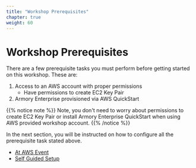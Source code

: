 ```yaml
---
title: "Workshop Prerequisites"
chapter: true
weight: 60
---
```


# Workshop Prerequisites

There are a few prerequisite tasks you must perform before getting started on this workshop. These are:

1. Access to an AWS account with proper permissions
   * Have permissions to create EC2 Key Pair 
2. Armory Enterprise provisioned via AWS QuickStart

{{% notice note %}}
Note, you don't need to worry about permissions to create EC2 Key Pair or install Armory Enterprise QuickStart when using AWS provided workshop account.
{{% /notice %}}

In the next section, you will be instructed on how to configure all the prerequisite task stated above.

* [At AWS Event](/020_event_engine_setup.html)
* [Self Guided Setup](/030_self_guided_setup.html)

